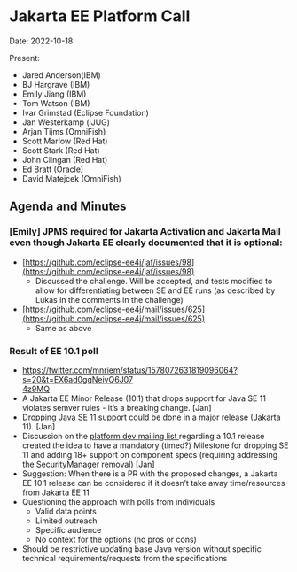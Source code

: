# Jakarta EE Platform Call

Date: 2022-10-18

Present:

* Jared Anderson(IBM)
* BJ Hargrave (IBM)
* Emily Jiang (IBM)
* Tom Watson (IBM)
* Ivar Grimstad (Eclipse Foundation)
* Jan Westerkamp (iJUG)
* Arjan Tijms (OmniFish)
* Scott Marlow (Red Hat)
* Scott Stark (Red Hat)
* John Clingan (Red Hat)
* Ed Bratt (Oracle)
* David Matejcek (OmniFish)

## Agenda and Minutes

### [Emily] JPMS required for Jakarta Activation and Jakarta Mail even though Jakarta EE clearly documented that it is optional:
*  [https://github.com/eclipse-ee4j/jaf/issues/98](https://github.com/eclipse-ee4j/jaf/issues/98)
    * Discussed the challenge. Will be accepted, and tests modified to allow for differentiating between SE and EE runs (as described by Lukas in the comments in the challenge)
* [https://github.com/eclipse-ee4j/mail/issues/625](https://github.com/eclipse-ee4j/mail/issues/625)
    * Same as above 

### Result of EE 10.1 poll 
* [https://twitter.com/mnriem/status/1578072631819096064?s=20&t=EX6ad0gqNeivQ6J07 \
4z9MQ](https://twitter.com/mnriem/status/1578072631819096064?s=20&t=EX6ad0gqNeivQ6J074z9MQ)
* A Jakarta EE Minor Release (10.1) that drops support for Java SE 11 violates semver rules - it’s a breaking change. [Jan]
* Dropping Java SE 11 support could be done in a major release (Jakarta 11). [Jan]
* Discussion on the [platform dev mailing list ](https://www.eclipse.org/lists/jakartaee-platform-dev/2022/Oct/index.html)regarding a 10.1 release created the idea to have a mandatory (timed?) Milestone for dropping SE 11 and adding 18+ support on component specs (requiring addressing the SecurityManager removal) [Jan]
* Suggestion: When there is a PR with the proposed changes, a Jakarta EE 10.1 release can be considered if it doesn’t take away time/resources from Jakarta EE 11
* Questioning the approach with polls from individuals
    * Valid data points
    * Limited outreach
    * Specific audience
    * No context for the options (no pros or cons)
* Should be restrictive updating base Java version without specific technical requirements/requests from the specifications
